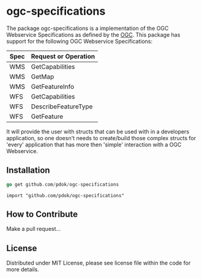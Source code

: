 # ogc-specifications

The package ogc-specifications is a implementation of the OGC Webservice Specifications as defined by the [OGC](https://www.ogc.org/).
This package has support for the following OGC Webservice Specifications:

| Spec | Request or Operation |
| --- | --- |
| WMS | GetCapabilities |
| WMS | GetMap |
| WMS | GetFeatureInfo |
| WFS | GetCapabilities |
| WFS | DescribeFeatureType |
| WFS | GetFeature |

It will provide the user with structs that can be used with in a developers application, so one doesn't needs to create/build those complex structs for 'every' application that has more then 'simple' interaction with a OGC Webservice.

## Installation

```go
go get github.com/pdok/ogc-specifications
```

```import
import "github.com/pdok/ogc-specifications"
```

## How to Contribute

Make a pull request...

## License

Distributed under MIT License, please see license file within the code for more details.
